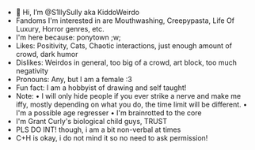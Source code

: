 - 👋 Hi, I’m @S1llySully aka KiddoWeirdo
- Fandoms I'm interested in are Mouthwashing, Creepypasta, Life Of Luxury, Horror genres, etc.
- I'm here because: ponytown ;w;
- Likes: Positivity, Cats, Chaotic interactions, just enough amount of crowd, dark humor
- Dislikes: Weirdos in general, too big of a crowd, art block, too much negativity
- Pronouns: Any, but I am a female :3
- Fun fact: I am a hobbyist of drawing and self taught!
- Note: • I will only hide people if you ever strike a nerve and make me iffy, mostly depending on what you do, the time limit will be different.
  • I'm a possible age regresser
  • I'm brainrotted to the core 
- I'm Grant Curly's biological child guys, TRUST
- PLS DO INT! though, i am a bit non-verbal at times
- C+H is okay, i do not mind it so no need to ask permission!
<!---
S1llySully/S1llySully is a ✨ special ✨ repository because its `README.md` (this file) appears on your GitHub profile.
You can click the Preview link to take a look at your changes.
--->
